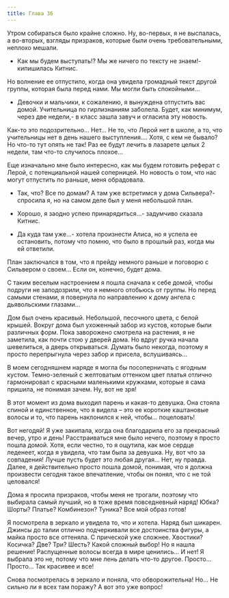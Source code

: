 ```yaml
---
title: Глава 36
---
```


Утром собираться было крайне сложно. Ну, во-первых, я не выспалась, а во-вторых, взгляды призраков, которые были очень
требовательными, неплохо мешали.

- Как мы будем выступать!? Мы же ничего по тексту не знаем!- кипишилась Китнис.

Но волнение ее отпустило, когда она увидела громадный текст другой группы, которая была перед нами. Мы могли быть
спокойными…

- Девочки и мальчики, к сожалению, я вынуждена отпустить вас домой. Учительница по гирлизнаниям заболела. Будет, как
  минимум, через две недели,- в класс зашла завуч и огласила эту новость.

Как-то это подозрительно… Нет… Не то, что Лерой нет в школе, а то, что учительницы нет в день нашего выступления…. Хотя,
с кем не бывало? Но что-то тут опять не так! Раз ее будут лечить в лазарете целых 2 недели, там что-то случилось плохое…

Еще изначально мне было интересно, как мы будем готовить реферат с Лерой, с потенциальной нашей соперницей. Но новость о
том, что нас могут отпустить по раньше, меня обрадовала.

- Так, что? Все по домам? А там уже встретимся у дома Сильвера?- спросила я, но на самом деле был у меня небольшой план.

- Хорошо, я заодно успею принарядиться…- задумчиво сказала Китнис.

- Да куда там уже…- хотела произнести Алиса, но я успела ее остановить, потому что помню, что было в прошлый раз, когда
  мы ей ответили.

План заключался в том, что я прейду немного раньше и поговорю с Сильвером о своем… Если он, конечно, будет дома.

С таким веселым настроением я пошла сначала к себе домой, чтобы подруги не заподозрили, что я немного отобьюсь от
группы. Но перед самыми стенами, я повернула по направлению к дому ангела с дьявольскими глазами…

Дом был очень красивый. Небольшой, песочного цвета, с белой крышей. Вокруг дома был ухоженный забор из кустов, которые
были различных форм. Пока заворожено смотрела на растения, я не заметила, как почти стою у дверей дома. Но вдруг ручка
начала шевелиться, а дверь открываться. Думать было некогда, поэтому я просто перепрыгнула через забор и присела,
вслушиваясь…

В моем сегодняшнем наряде я могла бы посоперничать с ягодным кустом. Темно-зеленый с желтоватым оттенком цвет платья
отлично гармонировал с красными маленькими кружками, которые я сама пришила, не понимая зачем. Ну, вот не зря!

В этот момент из дома выходил парень и какая-то девушка. Она стояла спиной и единственное, что я видела – это ее
короткие каштановые волосы и то, что парень наклонился к ней, чтобы… поцеловать!

Вот негодяй! Я уже закипала, когда она благодарила его за прекрасный вечер, утро и день! Расстраиваться мне было нечего,
поэтому я просто пошла домой. Хотя, если честно, то я ощутила, как мое сердце леденеет, когда я увидела, что там была за
девушка. Ну, вот что за совпадения! Лучше пусть будет это любая другая… Нет, ну правда. Далее, я действительно просто
пошла домой, понимая, что я должна произвести сегодня такое впечатление, чтобы он понял, что с не той целовался!

Дома я просила призраков, чтобы меня не трогали, поэтому что выбирала самый лучший, но в тоже время повседневный наряд!
Юбка? Шорты? Платье? Комбинезон? Туника? Все мой образ готов!

Я посмотрела в зеркало и увидела то, что и хотела. Наряд был шикарен. Джинсы до талии отлично подчеркивали все
достоинства фигуры, а майка просто все оттеняла. С прической уже сложнее. Хвостики? Косичка? Две? Три? Шесть? Какой
сложный выбор! Но я нашла решение! Распущенные волосы всегда в мире ценились… И нет! Я выбрала это не, потому что мне
лень делать что-то другое. Просто… Просто… Так красивее и все!

Снова посмотрелась в зеркало и поняла, что обворожительна! Но… Не сильно ли я всех там поражу? А вот это уже вопрос!
